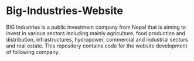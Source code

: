 # Big-Industries-Website
BIG Industries is a public investment company from Nepal that is aiming to invest in various sectors including mainly agriculture, food production and distribution, infrastructures, hydropower, commercial and industrial sectors and real estate. This repository contains code for the website development of following company.
